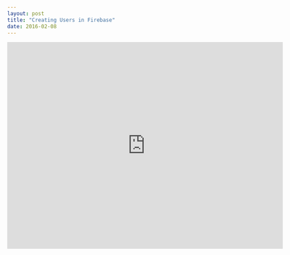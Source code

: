 ```yaml
---
layout: post
title: "Creating Users in Firebase"
date: 2016-02-08
---
```


<iframe width="640" height="480" src="https://www.youtube.com/embed/Tip1UBBu15E?rel=0" frameborder="0" allowfullscreen></iframe>